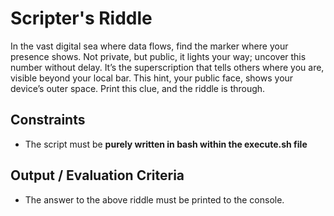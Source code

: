 # Scripter's Riddle

In the vast digital sea where data flows, find the marker where your presence shows. Not private, but public, it lights your way; uncover this number without delay. It’s the superscription that tells others where you are, visible beyond your local bar. This hint, your public face, shows your device’s outer space. Print this clue, and the riddle is through.

## Constraints

- The script must be **purely written in bash within the execute.sh file**

## Output / Evaluation Criteria

- The answer to the above riddle must be printed to the console.